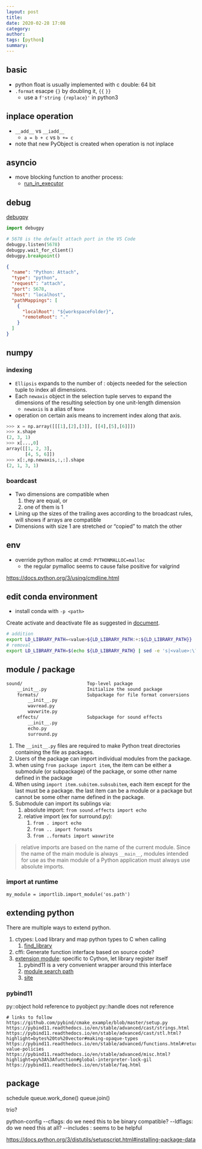 ```yaml
---
layout: post
title:
date: 2020-02-28 17:08
category:
author:
tags: [python]
summary:
---
```


## basic

- python float is usually implemented with c double: 64 bit
- `.format` esacpe `{}` by doubling it, `{{` `}}`
  - use a `f'string {replace}'` in python3

## inplace operation

- `__add__` vs `__iadd__`
  - `a = b + c` vs `b += c`
- note that new PyObject is created when operation is not inplace

## asyncio

- move blocking function to another process:
  - [run_in_executor](https://docs.python.org/3/library/asyncio-eventloop.html#asyncio.loop.run_in_executor)

## debug

[debugpy](https://code.visualstudio.com/docs/python/debugging#_debugging-by-attaching-over-a-network-connection)

```python
import debugpy

# 5678 is the default attach port in the VS Code
debugpy.listen(5678)
debugpy.wait_for_client()
debugpy.breakpoint()
```

```json
{
  "name": "Python: Attach",
  "type": "python",
  "request": "attach",
  "port": 5678,
  "host": "localhost",
  "pathMappings": [
    {
      "localRoot": "${workspaceFolder}",
      "remoteRoot": "."
    }
  ]
}
```

## numpy

### indexing

- `Ellipsis` expands to the number of : objects needed for the selection tuple to index all dimensions.
- Each `newaxis` object in the selection tuple serves to expand the dimensions of the resulting selection by one unit-length dimension
  - `newaxis` is a alias of `None`
- operation on certain axis means to increment index along that axis.

```python
>>> x = np.array([[[1],[2],[3]], [[4],[5],[6]]])
>>> x.shape
(2, 3, 1)
>>> x[...,0]
array([[1, 2, 3],
       [4, 5, 6]])
>>> x[:,np.newaxis,:,:].shape
(2, 1, 3, 1)
```

### boardcast

- Two dimensions are compatible when
  1. they are equal, or
  2. one of them is 1
- Lining up the sizes of the trailing axes according to the broadcast rules, will shows if arrays are compatible
- Dimensions with size 1 are stretched or “copied” to match the other

## env

- override python malloc at cmd: `PYTHONMALLOC=malloc`
  - the regular pymalloc seems to cause false positive for valgrind

https://docs.python.org/3/using/cmdline.html

## edit conda environment

- install conda with `-p <path>`

Create activate and deactivate file as suggested in [document](https://conda.io/projects/conda/en/latest/user-guide/tasks/manage-environments.html#macos-and-linux).

```bash
# addition
export LD_LIBRARY_PATH=<value>${LD_LIBRARY_PATH:+:${LD_LIBRARY_PATH}}
# removal
export LD_LIBRARY_PATH=$(echo ${LD_LIBRARY_PATH} | sed -e 's|<value>:\?||')
```

## module / package

```txt
sound/                        Top-level package
    __init__.py               Initialize the sound package
    formats/                  Subpackage for file format conversions
        __init__.py
        wavread.py
        wavwrite.py
    effects/                  Subpackage for sound effects
        __init__.py
        echo.py
        surround.py
```

1. The `__init__.py` files are required to make Python treat directories containing the file as packages.
2. Users of the package can import individual modules from the package.
3. when using `from package import item`,
   the item can be either a submodule (or subpackage) of the package,
   or some other name defined in the package
4. When using `import item.subitem.subsubitem`,
   each item except for the last must be a package.
   the last item can be a module or a package but cannot be some other name defined in the package.
5. Submodule can import its sublings via:
   1. absolute import: `from sound.effects import echo`
   2. relative import (ex for surround.py):
      1. `from . import echo`
      2. `from .. import formats`
      3. `from ..formats import wavwrite`

> relative imports are based on the name of the current module.
> Since the name of the main module is always `__main__`,
> modules intended for use as the main module of a Python application must always use absolute imports.

### import at runtime

`my_module = importlib.import_module('os.path')`

## extending python

There are multiple ways to extend python.

1. ctypes: Load library and map python types to C when calling
   1. [find_library](https://docs.python.org/3/library/ctypes.html#finding-shared-libraries)
2. cffi: Generate function interface based on source code?
3. [extension module](https://docs.python.org/3/extending/extending.html): specific to Cython, let library register itself
   1. pybind11 is a very convenient wrapper around this interface
   2. [module search path](https://docs.python.org/3/tutorial/modules.html#the-module-search-path)
   3. [site](https://docs.python.org/3/library/site.html)

### pybind11

py::object hold reference to pyobject
py::handle does not reference

```
# links to follow
https://github.com/pybind/cmake_example/blob/master/setup.py
https://pybind11.readthedocs.io/en/stable/advanced/cast/strings.html
https://pybind11.readthedocs.io/en/stable/advanced/cast/stl.html?highlight=bytes%20to%20vector#making-opaque-types
https://pybind11.readthedocs.io/en/stable/advanced/functions.html#return-value-policies
https://pybind11.readthedocs.io/en/stable/advanced/misc.html?highlight=py%3A%3Afunction#global-interpreter-lock-gil
https://pybind11.readthedocs.io/en/stable/faq.html
```

## package

schedule
queue.work_done() queue.join()

trio?

python-config --cflags: do we need this to be binary compatible?
--ldflags: do we need this at all?
--includes : seems to be helpful

https://docs.python.org/3/distutils/setupscript.html#installing-package-data
